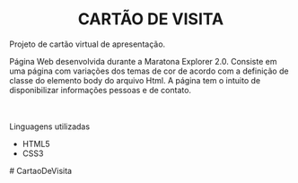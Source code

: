 <h1 align="center">CARTÃO DE VISITA</h1>

<p align="justify">Projeto de cartão virtual de apresentação. 

<article>

Página Web desenvolvida durante a Maratona Explorer 2.0. Consiste em uma página com variações dos temas de cor de acordo com a definição de classe do elemento body do arquivo Html. A página tem o intuito de disponibilizar informações pessoas e de contato. 

</article>

<article><br></br>Linguagens utilizadas

<ul>

<li>HTML5</li>
<li>CSS3</li>

</ul>

</article>

</p># CartaoDeVisita
